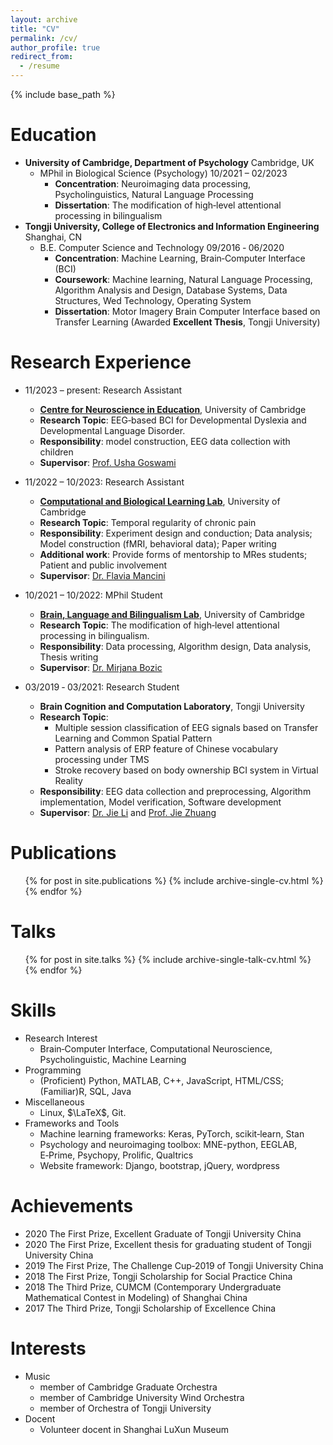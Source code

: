 ```yaml
---
layout: archive
title: "CV"
permalink: /cv/
author_profile: true
redirect_from:
  - /resume
---
```


{% include base_path %}

Education
======
* **University of Cambridge, Department of Psychology** Cambridge, UK
  + MPhil in Biological Science (Psychology) 10/2021 – 02/2023
    - **Concentration**: Neuroimaging data processing, Psycholinguistics, Natural Language Processing
    - **Dissertation**: The modification of high‑level attentional processing in bilingualism
* **Tongji University, College of Electronics and Information Engineering** Shanghai, CN
  + B.E. Computer Science and Technology 09/2016 ‑ 06/2020
    - **Concentration**: Machine Learning, Brain‑Computer Interface (BCI)
    - **Coursework**: Machine learning, Natural Language Processing, Algorithm Analysis and Design, Database Systems, Data Structures, Wed Technology, Operating System
    - **Dissertation**: Motor Imagery Brain Computer Interface based on Transfer Learning (Awarded **Excellent Thesis**, Tongji University)


Research Experience
======
* 11/2023 – present: Research Assistant
  * **[Centre for Neuroscience in Education](https://www.cne.psychol.cam.ac.uk/)**, University of Cambridge
  * **Research Topic**: EEG‑based BCI for Developmental Dyslexia and Developmental Language Disorder.
  * **Responsibility**: model construction, EEG data collection with children
  * **Supervisor**: [Prof. Usha Goswami](https://www.cne.psychol.cam.ac.uk/staff/usha-goswami)

* 11/2022 – 10/2023: Research Assistant
  * **[Computational and Biological Learning Lab](https://cbl.eng.cam.ac.uk/)**, University of Cambridge
  * **Research Topic**: Temporal regularity of chronic pain
  * **Responsibility**: Experiment design and conduction; Data analysis; Model construction (fMRI, behavioral data); Paper writing
  * **Additional work**: Provide forms of mentorship to MRes students; Patient and public involvement
  * **Supervisor**: [Dr. Flavia Mancini](https://www.noxlab.org/people/)

* 10/2021 – 10/2022: MPhil Student
  * **[Brain, Language and Bilingualism Lab](https://www.psychol.cam.ac.uk/brain-language-and-bilingualism)**, University of Cambridge
  * **Research Topic**: The modification of high‑level attentional processing in bilingualism.
  * **Responsibility**: Data processing, Algorithm design, Data analysis, Thesis writing
  * **Supervisor**: [Dr. Mirjana Bozic](https://www.psychol.cam.ac.uk/people/mirjana-bozic)

* 03/2019 ‑ 03/2021: Research Student
  * **Brain Cognition and Computation Laboratory**, Tongji University
  * **Research Topic**:
    * Multiple session classification of EEG signals based on Transfer Learning and Common Spatial Pattern
    * Pattern analysis of ERP feature of Chinese vocabulary processing under TMS
    * Stroke recovery based on body ownership BCI system in Virtual Reality
  * **Responsibility**: EEG data collection and preprocessing, Algorithm implementation, Model verification, Software development
  * **Supervisor**: [Dr. Jie Li](https://see.tongji.edu.cn/info/1386/10462.htm) and [Prof. Jie Zhuang](https://xlxy.sus.edu.cn/info/1008/1229.htm)
  
Publications
======
  <ul>{% for post in site.publications %}
    {% include archive-single-cv.html %}
  {% endfor %}</ul>

Talks
======
  <ul>{% for post in site.talks %}
    {% include archive-single-talk-cv.html %}
  {% endfor %}</ul>

Skills
======
* Research Interest
  * Brain‑Computer Interface, Computational Neuroscience, Psycholinguistic, Machine Learning
* Programming
  * (Proficient) Python, MATLAB, C++, JavaScript, HTML/CSS; (Familiar)R, SQL, Java
* Miscellaneous
  * Linux, $\LaTeX$, Git.
* Frameworks and Tools
  * Machine learning frameworks: Keras, PyTorch, scikit‑learn, Stan
  * Psychology and neuroimaging toolbox: MNE-python, EEGLAB, E‑Prime, Psychopy, Prolific, Qualtrics
  * Website framework: Django, bootstrap, jQuery, wordpress

Achievements
======
* 2020 The First Prize, Excellent Graduate of Tongji University China
* 2020 The First Prize, Excellent thesis for graduating student of Tongji University China
* 2019 The First Prize, The Challenge Cup‑2019 of Tongji University China
* 2018 The First Prize, Tongji Scholarship for Social Practice China
* 2018 The Third Prize, CUMCM (Contemporary Undergraduate Mathematical Contest in Modeling) of Shanghai China
* 2017 The Third Prize, Tongji Scholarship of Excellence China

Interests
======
* Music 
  * member of Cambridge Graduate Orchestra
  * member of Cambridge University Wind Orchestra
  * member of Orchestra of Tongji University
* Docent 
  * Volunteer docent in Shanghai LuXun Museum
